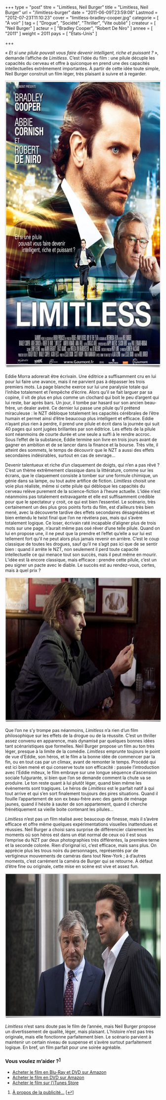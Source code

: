 +++
type = "post"
titre = "Limitless, Neil Burger"
title = "Limitless, Neil Burger"
url = "/limitless-burger"
date = "2011-06-09T23:59:08"
Lastmod = "2012-07-23T11:10:23"
cover = "limitless-bradley-cooper.jpg"
categorie = [ "À voir" ]
tag = [ "Drogue", "Société", "Thriller", "Vite oublié" ]
createur = [ "Neil Burger" ]
acteur = [ "Bradley Cooper", "Robert De Niro" ]
annee = [ "2011" ]
weight = 2011
pays = [ "États-Unis" ]

+++

<p>« <em>Et si une pilule pouvait vous faire devenir intelligent, riche et puissant ?</em> », demande l&rsquo;affiche de <em>Limitless</em>. C&rsquo;est l&rsquo;idée du film : une pilule décuple les capacités du cerveau et offre à quiconque en prend une des capacités intellectuelles extrêmement importantes. À partir de cette idée toute simple, Neil Burger construit un film léger, très plaisant à suivre et à regarder.</p>
<div style="text-align: center;"><a href="http://www.allocine.fr/film/fichefilm_gen_cfilm=135564.html"><img class="aligncenter" src="limitless.jpg" border="0" alt="Limitless" width="690" height="928" /></a></div>
<p>Eddie Morra adorerait être écrivain. Une éditrice a suffisamment cru en lui pour lui faire une avance, mais il ne parvient pas à dépasser les trois premiers mots. La page blanche exerce sur lui une paralysie totale qui l&rsquo;inhibe totalement et l&rsquo;empêche d&rsquo;écrire. Alors qu&rsquo;il se fait larguer par sa copine, il vit de plus en plus comme un clochard qui boit le peu d&rsquo;argent qui lui reste, bar après bars. Un jour, il tombe par hasard sur son ancien beau-frère, un dealer avéré. Ce dernier lui passe une pilule qu&rsquo;il prétend miraculeuse : le NZT débloque totalement les capacités cérébrales de l&rsquo;être humain et permet ainsi d&rsquo;être beaucoup plus intelligent et efficace. Eddie n&rsquo;ayant plus rien à perdre, il prend une pilule et écrit dans la journée qui suit 40 pages qui sont jugées brillantes par son éditrice. Les effets de la pilule sont néanmoins de courte durée et une seule a suffi à le rendre accroc. Sous l&rsquo;effet de la substance, Eddie termine son livre en trois jours avant de gagner en ambition et de se lancer dans la finance et la bourse. Très vite, il atteint des sommets, le temps de découvrir que le NZT a aussi des effets secondaires indésirables, surtout en cas de sevrage…</p>
<p>Devenir talentueux et riche d&rsquo;un claquement de doigts, qui n&rsquo;en a pas rêvé ? C&rsquo;est un thème extrêmement classique dans la littérature, comme sur les écrans, que le claquement consiste à tomber sur une formule chimique, un génie dans sa lampe, ou tout autre artifice de fiction. <em>Limitless</em> choisit une voie plus réaliste, même si cette pilule qui débloque les capacités du cerveau relève purement de la science-fiction à l&rsquo;heure actuelle. L&rsquo;idée n&rsquo;est néanmoins pas totalement extravagante et elle est suffisamment crédible pour que le spectateur y croit, ce qui est bien l&rsquo;essentiel. Le scénario, très certainement un des plus gros points forts du film, est d&rsquo;ailleurs très bien mené, avec la découverte tardive des effets secondaires désagréables et bien entendu le twist final que l&rsquo;on ne révélera pas, mais qui s&rsquo;avère totalement logique. Ce loser, écrivain raté incapable d&rsquo;aligner plus de trois mots sur une page, n&rsquo;aurait même pas osé rêver d&rsquo;une telle pilule. Quand on lui en propose une, il ne peut que la prendre et l&rsquo;effet qu&rsquo;elle a sur lui est tellement fort qu&rsquo;il ne peut alors plus jamais revenir en arrière. C&rsquo;est le coup classique de toutes les drogues, sauf qu&rsquo;il ne s&rsquo;agit pas ici que de se sentir bien : quand il arrête le NZT, non seulement il perd toute capacité intellectuelle ce qui menace tout son succès, mais il peut même en mourir. L&rsquo;idée est là encore classique, mais efficace : prendre cette pilule, c&rsquo;est un peu signer un pacte avec le diable. Le succès est au rendez-vous, certes, mais à quel prix ?</p>
<div style="text-align: center;"><img class="aligncenter" src="cooper-limitless.jpg" border="0" alt="Cooper limitless" width="690" height="468" /></div>
<p>Que l&rsquo;on ne s&rsquo;y trompe pas néanmoins, <em>Limitless</em> n&rsquo;a rien d&rsquo;un film philosophique sur les effets de la drogue ou de la réussite. C&rsquo;est un thriller assez convenu en apparence, mais dynamisé par quelques bonnes idées tant scénaristiques que formelles. Neil Burger propose un film au ton très léger, presque à la limite de la comédie. <em>Limitless</em> emprunte toujours le point de vue d&rsquo;Eddie, son héros, et le film a la bonne idée de commencer par la fin, ou en tout cas par un climax, avant de remonter le temps. Procédé qui est ici bien mené et qui conserve toute son efficacité : passée l&rsquo;introduction avec l&rsquo;Eddie miteux, le film embraye sur une longue séquence d&rsquo;ascension sociale fulgurante, si bien que l&rsquo;on se demande comment la chute va se produire. Le ton reste quant à lui plutôt léger, quand bien même les évènements sont tragiques. Le héros de <em>Limitless</em> est le parfait natif à qui tout arrive et qui s&rsquo;en sort finalement toujours des pires situations. Quand il fouille l&rsquo;appartement de son ex beau-frère avec des gants de ménage jaunes, quand il hésite à sauter de son appartement, quand il cherche frénétiquement sa vieille boite contenant les pilules…</p>
<p><em>Limitless</em> n&rsquo;est pas un film réalisé avec beaucoup de finesse, mais il s&rsquo;avère efficace et offre même quelques expérimentations visuelles inattendues et réussies. Neil Burger a choisi sans surprise de différencier clairement les moments où son héros est dans un état normal de ceux où il est sous l&rsquo;emprise du NZT par deux photographies très différentes, la première terne et la seconde colorée. Rien d&rsquo;original ici, c&rsquo;est efficace, mais sans plus. On apprécie plus les trous noirs du personnages, représentés par de vertigineux mouvements de caméras dans tout New-York ; à d&rsquo;autres moments, c&rsquo;est carrément la caméra de Burger qui se retourne. À défaut d&rsquo;être fine ou originale, cette mise en scène est vive et assez fun.</p>
<div style="text-align: center;"><img class="aligncenter" src="limitless-burger.jpg" border="0" alt="Limitless burger" width="690" height="468" /></div>
<p><em>Limitless</em> n&rsquo;est sans doute pas le film de l&rsquo;année, mais Neil Burger propose un divertissement de qualité, léger, mais plaisant. L&rsquo;histoire n&rsquo;est pas très originale, mais elle fonctionne parfaitement bien. Le scénario parvient à maintenir un certain niveau de suspense et s&rsquo;avère surtout parfaitement logique. En bref, un film parfait pour une soirée agréable.</p>
<div class="amazon">
<h3>Vous voulez m&rsquo;aider ?<sup><a href="#footnote_0_4894" id="identifier_0_4894" class="footnote-link footnote-identifier-link" title="&Agrave; propos de la publicit&eacute;&hellip;">1</a></sup></h3>
<ul>
<li><a href="http://www.amazon.fr/gp/product/B00596L30Q/ref=as_li_ss_tl?ie=UTF8&#038;tag=leblogdenic07-21&#038;linkCode=as2&#038;camp=1642&#038;creative=19458&#038;creativeASIN=B00596L30Q">Acheter le film en Blu-Ray et DVD sur Amazon</a></li>
<li><a href="http://www.amazon.fr/gp/product/B00596L2Z2/ref=as_li_ss_tl?ie=UTF8&#038;tag=leblogdenic07-21&#038;linkCode=as2&#038;camp=1642&#038;creative=19458&#038;creativeASIN=B00596L2Z2">Acheter le film en DVD sur Amazon</a></li>
<li><a href="http://itunes.apple.com/fr/movie/limitless/id460290329">Acheter le film sur l&rsquo;iTunes Store</a></li>
</ul>
</div>
<ol class="footnotes"><li id="footnote_0_4894" class="footnote"><a href="http://voiretmanger.fr/soutien/">À propos de la publicité…</a> [<a href="#identifier_0_4894" class="footnote-link footnote-back-link">&#8617;</a>]</li></ol>
